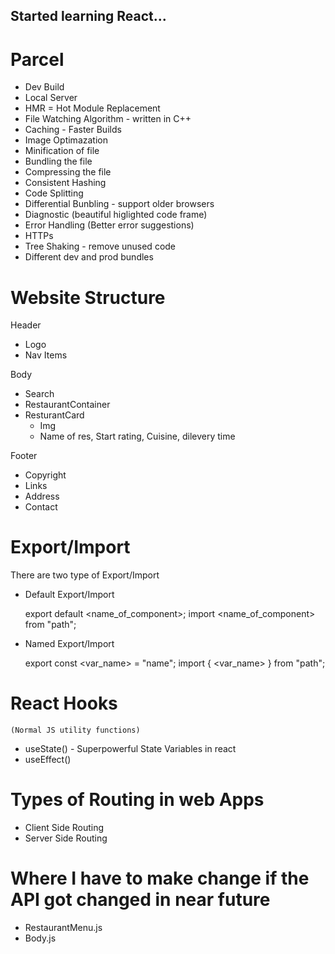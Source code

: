 ## Started learning React...

# Parcel
- Dev Build
- Local Server
- HMR = Hot Module Replacement
- File Watching Algorithm - written in C++
- Caching - Faster Builds
- Image Optimazation
- Minification of file
- Bundling the file
- Compressing the file
- Consistent Hashing
- Code Splitting
- Differential Bunbling - support older browsers
- Diagnostic (beautiful higlighted code frame)
- Error Handling (Better error suggestions)
- HTTPs
- Tree Shaking - remove unused code
- Different dev and prod bundles


# Website Structure

Header
- Logo
- Nav Items

Body
- Search
- RestaurantContainer
- ResturantCard
    - Img
    - Name of res, Start rating, Cuisine, dilevery time

Footer
- Copyright
- Links
- Address
- Contact


# Export/Import

There are two type of Export/Import

- Default Export/Import

    export default <name_of_component>;
    import <name_of_component> from "path";

- Named Export/Import

    export const <var_name> = "name";
    import { <var_name> } from "path";


# React Hooks
    (Normal JS utility functions)
-   useState() - Superpowerful State Variables in react
-   useEffect()


# Types of Routing in web Apps
- Client Side Routing
- Server Side Routing










# Where I have to make change if the API got changed in near future
- RestaurantMenu.js 
- Body.js